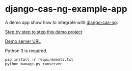 # django-cas-ng-example-app

A demo app show how to integrate with [django-cas-ng](https://djangocas.dev).

[Step by step to step this demo project](https://djangocas.dev/blog/2020-01-26-django-cas-ng-example-project/)

[Demo server URL](https://django-cas-ng-demo.herokuapp.com/)

Python 3 is required.

```
pip install -r requirements.txt
python manage.py runserver
```

